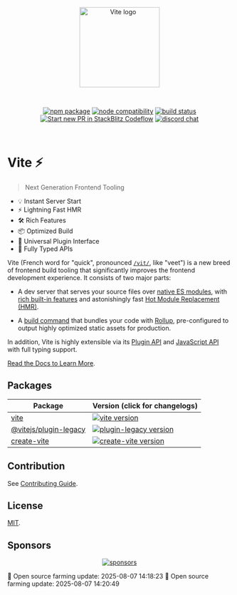 <p align="center">
  <a href="https://vite.dev" target="_blank" rel="noopener noreferrer">
    <img width="180" src="https://vite.dev/logo.svg" alt="Vite logo">
  </a>
</p>
<br/>
<p align="center">
  <a href="https://npmjs.com/package/vite"><img src="https://img.shields.io/npm/v/vite.svg" alt="npm package"></a>
  <a href="https://nodejs.org/en/about/previous-releases"><img src="https://img.shields.io/node/v/vite.svg" alt="node compatibility"></a>
  <a href="https://github.com/vitejs/vite/actions/workflows/ci.yml"><img src="https://github.com/vitejs/vite/actions/workflows/ci.yml/badge.svg?branch=main" alt="build status"></a>
  <a href="https://pr.new/vitejs/vite"><img src="https://developer.stackblitz.com/img/start_pr_dark_small.svg" alt="Start new PR in StackBlitz Codeflow"></a>
  <a href="https://chat.vite.dev"><img src="https://img.shields.io/badge/chat-discord-blue?style=flat&logo=discord" alt="discord chat"></a>
</p>
<br/>

# Vite ⚡

> Next Generation Frontend Tooling

- 💡 Instant Server Start
- ⚡️ Lightning Fast HMR
- 🛠️ Rich Features
- 📦 Optimized Build
- 🔩 Universal Plugin Interface
- 🔑 Fully Typed APIs

Vite (French word for "quick", pronounced [`/vit/`](https://cdn.jsdelivr.net/gh/vitejs/vite@main/docs/public/vite.mp3), like "veet") is a new breed of frontend build tooling that significantly improves the frontend development experience. It consists of two major parts:

- A dev server that serves your source files over [native ES modules](https://developer.mozilla.org/en-US/docs/Web/JavaScript/Guide/Modules), with [rich built-in features](https://vite.dev/guide/features.html) and astonishingly fast [Hot Module Replacement (HMR)](https://vite.dev/guide/features.html#hot-module-replacement).

- A [build command](https://vite.dev/guide/build.html) that bundles your code with [Rollup](https://rollupjs.org), pre-configured to output highly optimized static assets for production.

In addition, Vite is highly extensible via its [Plugin API](https://vite.dev/guide/api-plugin.html) and [JavaScript API](https://vite.dev/guide/api-javascript.html) with full typing support.

[Read the Docs to Learn More](https://vite.dev).

## Packages

| Package                                         | Version (click for changelogs)                                                                                                    |
| ----------------------------------------------- | :-------------------------------------------------------------------------------------------------------------------------------- |
| [vite](packages/vite)                           | [![vite version](https://img.shields.io/npm/v/vite.svg?label=%20)](packages/vite/CHANGELOG.md)                                    |
| [@vitejs/plugin-legacy](packages/plugin-legacy) | [![plugin-legacy version](https://img.shields.io/npm/v/@vitejs/plugin-legacy.svg?label=%20)](packages/plugin-legacy/CHANGELOG.md) |
| [create-vite](packages/create-vite)             | [![create-vite version](https://img.shields.io/npm/v/create-vite.svg?label=%20)](packages/create-vite/CHANGELOG.md)               |

## Contribution

See [Contributing Guide](CONTRIBUTING.md).

## License

[MIT](LICENSE).

## Sponsors

<p align="center">
  <a target="_blank" href="https://github.com/sponsors/yyx990803">
    <img alt="sponsors" src="https://sponsors.vuejs.org/vite.svg?v2">
  </a>
</p>
🌱 Open source farming update: 2025-08-07 14:18:23
🌱 Open source farming update: 2025-08-07 14:20:49

